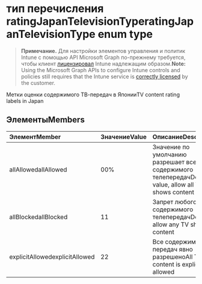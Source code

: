 # <a name="ratingjapantelevisiontype-enum-type"></a><span data-ttu-id="eedbf-101">тип перечисления ratingJapanTelevisionType</span><span class="sxs-lookup"><span data-stu-id="eedbf-101">ratingJapanTelevisionType enum type</span></span>

> <span data-ttu-id="eedbf-102">**Примечание.** Для настройки элементов управления и политик Intune с помощью API Microsoft Graph по-прежнему требуется, чтобы клиент [лицензировал](https://go.microsoft.com/fwlink/?linkid=839381) Intune надлежащим образом.</span><span class="sxs-lookup"><span data-stu-id="eedbf-102">**Note:** Using the Microsoft Graph APIs to configure Intune controls and policies still requires that the Intune service is [correctly licensed](https://go.microsoft.com/fwlink/?linkid=839381) by the customer.</span></span>

<span data-ttu-id="eedbf-103">Метки оценки содержимого ТВ-передач в Японии</span><span class="sxs-lookup"><span data-stu-id="eedbf-103">TV content rating labels in Japan</span></span>
## <a name="members"></a><span data-ttu-id="eedbf-104">Элементы</span><span class="sxs-lookup"><span data-stu-id="eedbf-104">Members</span></span>
|<span data-ttu-id="eedbf-105">Элемент</span><span class="sxs-lookup"><span data-stu-id="eedbf-105">Member</span></span>|<span data-ttu-id="eedbf-106">Значение</span><span class="sxs-lookup"><span data-stu-id="eedbf-106">Value</span></span>|<span data-ttu-id="eedbf-107">Описание</span><span class="sxs-lookup"><span data-stu-id="eedbf-107">Description</span></span>|
|:---|:---|:---|
|<span data-ttu-id="eedbf-108">allAllowed</span><span class="sxs-lookup"><span data-stu-id="eedbf-108">allAllowed</span></span>|<span data-ttu-id="eedbf-109">0</span><span class="sxs-lookup"><span data-stu-id="eedbf-109">0%</span></span>|<span data-ttu-id="eedbf-110">Значение по умолчанию разрешает всего содержимого телепередач</span><span class="sxs-lookup"><span data-stu-id="eedbf-110">Default value, allow all TV shows content</span></span>|
|<span data-ttu-id="eedbf-111">allBlocked</span><span class="sxs-lookup"><span data-stu-id="eedbf-111">allBlocked</span></span>|<span data-ttu-id="eedbf-112">1</span><span class="sxs-lookup"><span data-stu-id="eedbf-112">1</span></span>|<span data-ttu-id="eedbf-113">Запрет любого содержимого телепередач</span><span class="sxs-lookup"><span data-stu-id="eedbf-113">Do not allow any TV shows content</span></span>|
|<span data-ttu-id="eedbf-114">explicitAllowed</span><span class="sxs-lookup"><span data-stu-id="eedbf-114">explicitAllowed</span></span>|<span data-ttu-id="eedbf-115">2</span><span class="sxs-lookup"><span data-stu-id="eedbf-115">2</span></span>|<span data-ttu-id="eedbf-116">Все содержимое ТВ-передач явно разрешено</span><span class="sxs-lookup"><span data-stu-id="eedbf-116">All TV content is explicitly allowed</span></span>|



